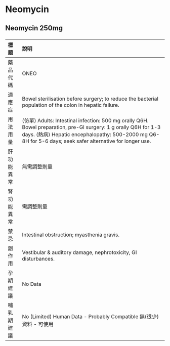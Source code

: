 # Neomycin

## Neomycin 250mg

##### 

| 標題       | 說明                                                                                                                                                                                                                          |
|:-----------|:------------------------------------------------------------------------------------------------------------------------------------------------------------------------------------------------------------------------------|
| 藥品代碼   | ONEO                                                                                                                                                                                                                          |
| 適應症     | Bowel sterilisation before surgery; to reduce the bacterial population of the colon in hepatic failure.                                                                                                                       |
| 用法用量   | (仿單) Adults: Intestinal infection: 500 mg orally Q6H. Bowel preparation, pre-GI surgery: 1 g orally Q6H for 1-3 days. (熱病) Hepatic encephalopathy: 500-2000 mg Q6-8H for 5-6 days; seek safer alternative for longer use. |
| 肝功能異常 | 無需調整劑量                                                                                                                                                                                                                  |
| 腎功能異常 | 需調整劑量                                                                                                                                                                                                                    |
| 禁忌       | Intestinal obstruction; myasthenia gravis.                                                                                                                                                                                    |
| 副作用     | Vestibular & auditory damage, nephrotoxicity, GI disturbances.                                                                                                                                                                |
| 孕期建議   | No Data                                                                                                                                                                                                                       |
| 哺乳期建議 | No (Limited) Human Data - Probably Compatible 無(很少)資料 - 可使用                                                                                                                                                           |


